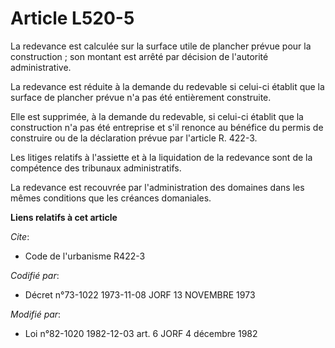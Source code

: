 # Article L520-5

La redevance est calculée sur la surface utile de plancher prévue pour la construction ; son montant est arrêté par décision
de l'autorité administrative.

La redevance est réduite à la demande du redevable si celui-ci établit que la surface de plancher prévue n'a pas été
entièrement construite.

Elle est supprimée, à la demande du redevable, si celui-ci établit que la construction n'a pas été entreprise et s'il renonce
au bénéfice du permis de construire ou de la déclaration prévue par l'article R. 422-3.

Les litiges relatifs à l'assiette et à la liquidation de la redevance sont de la compétence des tribunaux administratifs.

La redevance est recouvrée par l'administration des domaines dans les mêmes conditions que les créances domaniales.

**Liens relatifs à cet article**

_Cite_:

  - Code de l'urbanisme R422-3

_Codifié par_:

  - Décret n°73-1022 1973-11-08 JORF 13 NOVEMBRE 1973

_Modifié par_:

  - Loi n°82-1020 1982-12-03 art. 6 JORF 4 décembre 1982

